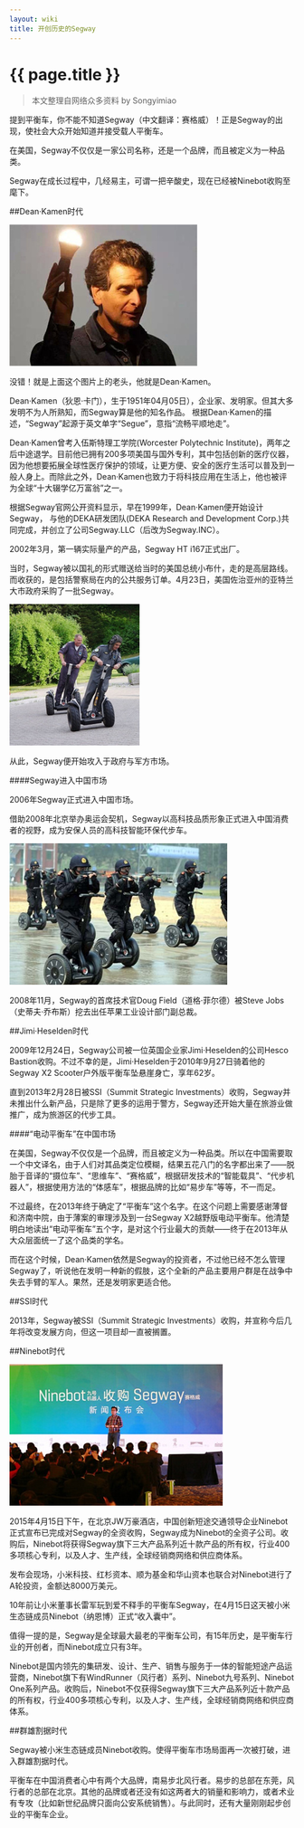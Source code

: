 ```yaml
---
layout: wiki
title: 开创历史的Segway
---
```


# {{ page.title }}

> 本文整理自网络众多资料 by Songyimiao


提到平衡车，你不能不知道Segway（中文翻译：赛格威）！正是Segway的出现，使社会大众开始知道并接受载人平衡车。

在美国，Segway不仅仅是一家公司名称，还是一个品牌，而且被定义为一种品类。

Segway在成长过程中，几经易主，可谓一把辛酸史，现在已经被Ninebot收购至麾下。

##Dean·Kamen时代

![](/img/wiki/segway-01.jpg)

没错！就是上面这个图片上的老头，他就是Dean·Kamen。

Dean·Kamen（狄恩·卡门），生于1951年04月05日），企业家、发明家。但其大多发明不为人所熟知，而Segway算是他的知名作品。
根据Dean·Kamen的描述，“Segway”起源于英文单字“Segue”，意指“流畅平顺地走”。

Dean·Kamen曾考入伍斯特理工学院(Worcester Polytechnic Institute)，两年之后中途退学。目前他已拥有200多项美国与国外专利，其中包括创新的医疗仪器，因为他想要拓展全球性医疗保护的领域，让更方便、安全的医疗生活可以普及到一般人身上。而除此之外，Dean·Kamen也致力于将科技应用在生活上，他也被评为全球“十大辍学亿万富翁”之一。

根据Segway官网公开资料显示，早在1999年，Dean·Kamen便开始设计Segway， 与他的DEKA研发团队(DEKA Research and Development Corp.)共同完成，并创立了公司Segway.LLC（后改为Segway.INC）。

2002年3月，第一辆实际量产的产品，Segway HT i167正式出厂。

当时，Segway被以国礼的形式赠送给当时的美国总统小布什，走的是高层路线。而收获的，是包括警察局在内的公共服务订单。4月23日，美国佐治亚州的亚特兰大市政府采购了一批Segway。

![](/img/wiki/segway-02.jpg)

从此，Segway便开始攻入于政府与军方市场。

####Segway进入中国市场

2006年Segway正式进入中国市场。

借助2008年北京举办奥运会契机，Segway以高科技品质形象正式进入中国消费者的视野，成为安保人员的高科技智能环保代步车。

![](/img/wiki/segway-03.jpg)

2008年11月，Segway的首席技术官Doug Field（道格·菲尔德）被Steve Jobs（史蒂夫·乔布斯）挖去出任苹果工业设计部门副总裁。

##Jimi·Heselden时代

2009年12月24日，Segway公司被一位英国企业家Jimi·Heselden的公司Hesco Bastion收购。不过不幸的是，Jimi·Heselden于2010年9月27日骑着他的Segway X2 Scooter户外版平衡车坠悬崖身亡，享年62岁。

直到2013年2月28日被SSI（Summit Strategic Investments）收购，Segway并未推出什么新产品，只是除了更多的运用于警方，Segway还开始大量在旅游业做推广，成为旅游区的代步工具。

####“电动平衡车”在中国市场

在美国，Segway不仅仅是一个品牌，而且被定义为一种品类。所以在中国需要取一个中文译名，由于人们对其品类定位模糊，结果五花八门的名字都出来了——脱胎于音译的“摄位车”、“思维车”、“赛格威”，根据研发技术的“智能载具”、“代步机器人”，根据使用方法的“体感车”，根据品牌的比如“易步车”等等，不一而足。

不过最终，在2013年终于确定了“平衡车”这个名字。在这个问题上需要感谢薄督和济南中院，由于薄案的审理涉及到一台Segway X2越野版电动平衡车。他清楚明白地读出“电动平衡车”五个字，是对这个行业最大的贡献——终于在2013年从大众层面统一了这个品类的学名。

而在这个时候，Dean·Kamen依然是Segway的投资者，不过他已经不怎么管理Segway了，听说他在发明一种新的假肢，这个全新的产品主要用户群是在战争中失去手臂的军人。果然，还是发明家更适合他。

##SSI时代

2013年，Segway被SSI（Summit Strategic Investments）收购，并宣称今后几年将改变发展方向，但这一项目却一直被搁置。

##Ninebot时代

![](/img/wiki/segway-04.jpg)

2015年4月15日下午，在北京JW万豪酒店，中国创新短途交通领导企业Ninebot正式宣布已完成对Segway的全资收购，Segway成为Ninebot的全资子公司。收购后，Ninebot将获得Segway旗下三大产品系列近十款产品的所有权，行业400多项核心专利，以及人才、生产线，全球经销商网络和供应商体系。

发布会现场，小米科技、红杉资本、顺为基金和华山资本也联合对Ninebot进行了A轮投资，金额达8000万美元。

10年前让小米董事长雷军玩到爱不释手的平衡车Segway，在4月15日这天被小米生态链成员Ninebot（纳恩博）正式“收入囊中”。

值得一提的是，Segway是全球最大最老的平衡车公司，有15年历史，是平衡车行业的开创者，而Ninebot成立只有3年。

Ninebot是国内领先的集研发、设计、生产、销售与服务于一体的智能短途产品运营商，Ninebot旗下有WindRunner（风行者）系列、Ninebot九号系列、Ninebot One系列产品。收购后，Ninebot不仅获得Segway旗下三大产品系列近十款产品的所有权，行业400多项核心专利，以及人才、生产线，全球经销商网络和供应商体系。

##群雄割据时代

Segway被小米生态链成员Ninebot收购。使得平衡车市场局面再一次被打破，进入群雄割据时代。

平衡车在中国消费者心中有两个大品牌，南易步北风行者。易步的总部在东莞，风行者的总部在北京。其他的品牌或者还没有如这两者大的销量和影响力，或者术业有专攻（比如新世纪品牌只面向公安系统销售）。与此同时，还有大量刚刚起步创业的平衡车企业。





